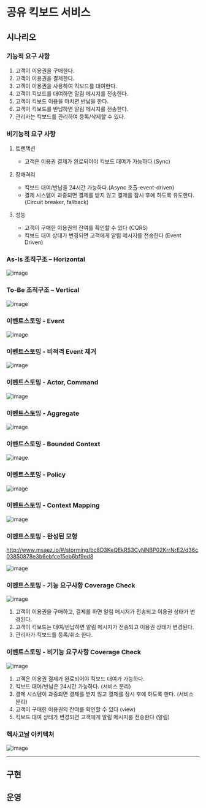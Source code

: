 # 공유 킥보드 서비스

## 시나리오

### 기능적 요구 사항

1. 고객이 이용권을 구매한다.
2. 고객이 이용권을 결제한다.
3. 고객이 이용권을 사용하여 킥보드를 대여한다.
4. 고객이 킥보드를 대여하면 알림 메시지를 전송한다.
5. 고객이 킥보드 이용을 마치면 반납을 한다.
6. 고객이 킥보드를 반납하면 알림 메시지를 전송한다.
7. 관리자는 킥보드를 관리하여 등록/삭제할 수 있다.

### 비기능적 요구 사항

1. 트랜잭션 
   - 고객은 이용권 결제가 완료되어야 킥보드 대여가 가능하다.(Sync)

2. 장애격리
   - 킥보드 대여/반납을 24시간 가능하다.(Async 호출-event-driven)
   - 결제 시스템이 과중되면 결제를 받지 않고 결제를 잠시 후에 하도록 유도한다. (Circuit breaker, fallback)

3. 성능
   - 고객이 구매한 이용권의 잔여를 확인할 수 있다 (CQRS)
   - 킥보드 대여 상태가 변경되면 고객에게 알림 메시지를 전송한다 (Event Driven)

### As-Is 조직구조 – Horizontal
![image](https://user-images.githubusercontent.com/87048759/130189294-e7a97d1e-de5f-49af-84c4-c02235119c5f.png)

### To-Be 조직구조 – Vertical
![image](https://user-images.githubusercontent.com/87048759/130189510-a583a7a1-63b6-4ce5-93a1-3e12d2677814.png)

### 이벤트스토밍 - Event
![image](https://user-images.githubusercontent.com/87048759/130189887-9a17b234-0bca-485d-9e0d-8dc193cffeec.png)

### 이벤트스토밍 - 비적격 Event 제거
![image](https://user-images.githubusercontent.com/87048759/130189918-34fbdd66-6b15-4b18-8904-042ebc31d43f.png)

### 이벤트스토밍 - Actor, Command
![image](https://user-images.githubusercontent.com/87048759/130190257-71b5f09c-628c-4542-a741-8f1f11549e8b.png)

### 이벤트스토밍 - Aggregate
![image](https://user-images.githubusercontent.com/87048759/130190445-9d479f8e-33ed-45c7-8e9c-4d244d9c6bb6.png)

### 이벤트스토밍 - Bounded Context
![image](https://user-images.githubusercontent.com/87048759/130190875-acf76f26-a540-4db3-a13d-6b927867dfb7.png)

### 이벤트스토밍 - Policy
![image](https://user-images.githubusercontent.com/87048759/130191232-aec783cc-7cfa-4572-beca-5ae08e274d39.png)

### 이벤트스토밍 - Context Mapping
![image](https://user-images.githubusercontent.com/87048759/130191559-6e969f88-0f36-44e3-93ad-dc7a36ef866f.png)

### 이벤트스토밍 - 완성된 모형
http://www.msaez.io/#/storming/bc8D3KeQEkRS3CyNNBP02KrrNrE2/d36c03850878e3b6ebfce15eb6bf9ed8

![image](https://user-images.githubusercontent.com/87048759/130191648-066779ee-5be0-49f9-bba3-a29cfc18288a.png)

### 이벤트스토밍 - 기능 요구사항 Coverage Check
![image](https://user-images.githubusercontent.com/87048759/130192639-164bd7b0-1683-465c-aa08-95efe443a8da.png)

1. 고객이 이용권을 구매하고, 결제를 하면 알림 메시지가 전송되고 이용권 상태가 변경된다.
2. 고객이 킥보드는 대여/반납하면 알림 메시지가 전송되고 이용권 상태가 변경된다.
3. 관리자가 킥보드를 등록/취소 한다.

### 이벤트스토밍 - 비기능 요구사항 Coverage Check
![image](https://user-images.githubusercontent.com/87048759/130193450-ba5f2ebd-80a2-4142-ac3c-52bd551f715e.png)

1. 고객은 이용권 결제가 완료되어야 킥보드 대여가 가능하다.
2. 킥보드 대여/반납은 24시간 가능하다. (서비스 분리)
3. 결제 시스템이 과중되면 결제를 받지 않고 결제를 잠시 후에 하도록 한다. (서비스 분리)
4. 고객이 구매한 이용권의 잔여를 확인할 수 있다 (view)
5. 킥보드 대여 상태가 변경되면 고객에게 알림 메시지를 전송한다 (알림)

### 헥사고날 아키텍처
![image](https://user-images.githubusercontent.com/87048759/130193521-9431f23a-dbee-4b24-8794-011880a99773.png)
*****

## 구현

## 운영

